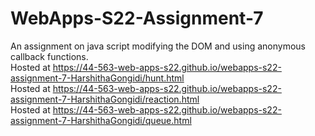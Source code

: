 # WebApps-S22-Assignment-7
An assignment on java script modifying the DOM and using anonymous callback functions.<br>
Hosted at https://44-563-web-apps-s22.github.io/webapps-s22-assignment-7-HarshithaGongidi/hunt.html <br> 
Hosted at https://44-563-web-apps-s22.github.io/webapps-s22-assignment-7-HarshithaGongidi/reaction.html <br>
Hosted at https://44-563-web-apps-s22.github.io/webapps-s22-assignment-7-HarshithaGongidi/queue.html
